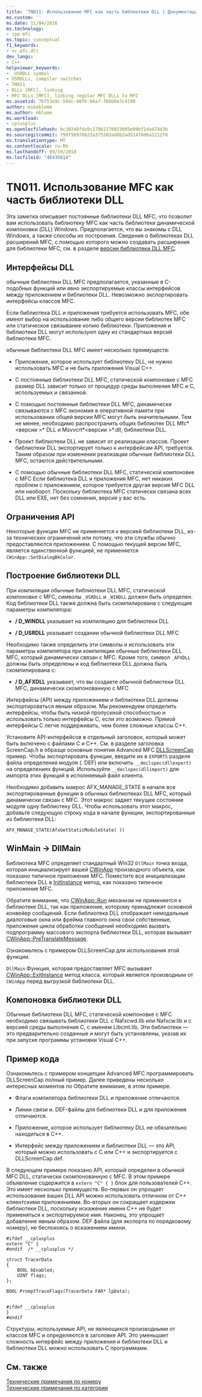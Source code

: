 ```yaml
---
title: 'TN011: Использование MFC как часть библиотеки DLL | Документация Майкрософт'
ms.custom: ''
ms.date: 11/04/2016
ms.technology:
- cpp-mfc
ms.topic: conceptual
f1_keywords:
- vc.mfc.dll
dev_langs:
- C++
helpviewer_keywords:
- _USRDLL symbol
- USRDLLs, compiler switches
- TN011
- DLLs [MFC], linking
- MFC DLLs [MFC], linking regular MFC DLLs to MFC
ms.assetid: 76753e9c-59dc-40f6-b6a7-f6bb9a7c4190
author: mikeblome
ms.author: mblome
ms.workload:
- cplusplus
ms.openlocfilehash: bc30248fda9c179b22769230d5e09bf1da474d3b
ms.sourcegitcommit: 799f9b976623a375203ad8b2ad5147bd6a2212f0
ms.translationtype: MT
ms.contentlocale: ru-RU
ms.lasthandoff: 09/19/2018
ms.locfileid: "46435614"
---
```

# <a name="tn011-using-mfc-as-part-of-a-dll"></a>TN011. Использование MFC как часть библиотеки DLL

Эта заметка описывает постоянные библиотеки DLL MFC, что позволит вам использовать библиотеку MFC как часть библиотеки динамической компоновки (DLL) Windows. Предполагается, что вы знакомы с DLL Windows, а также способы их построения. Сведения о библиотеках DLL расширений MFC, с помощью которого можно создавать расширения для библиотеки MFC, см. в разделе [версии библиотеки DLL MFC](../mfc/tn033-dll-version-of-mfc.md).

## <a name="dll-interfaces"></a>Интерфейсы DLL

обычные библиотеки DLL MFC предполагается, указанные в C-подобных функций или явно экспортируемые классы интерфейсов между приложением и библиотеки DLL. Невозможно экспортировать интерфейсы классов MFC.

Если библиотека DLL и приложения требуется использовать MFC, обе имеют выбор на использование либо общего версии библиотек MFC или статическое связывание копию библиотеки. Приложения и библиотеки DLL могут используют одну из стандартных версий библиотеки MFC.

обычные библиотеки DLL MFC имеет несколько преимуществ:

- Приложение, которое использует библиотеку DLL, не нужно использовать MFC и не быть приложения Visual C++.

- С постоянные библиотеки DLL MFC, статической компоновке с MFC размер DLL зависит только от процедур среды выполнения MFC и C, используемых и связанной.

- С помощью постоянные библиотеки DLL MFC, динамически связываются с MFC экономия в оперативной памяти при использовании общей версии MFC могут быть значительными. Тем не менее, необходимо распространить общих библиотек DLL Mfc*\<версии >* DLL и Msvvcrt*\<версии >*.dll, библиотеки DLL.

- Проект библиотеки DLL не зависит от реализации классов. Проект библиотеки DLL экспортирует только к интерфейсам API, требуется. Таким образом при изменении реализации обычные библиотеки DLL MFC, остаются действительными.

- С помощью обычные библиотеки DLL MFC, статической компоновке с MFC Если библиотека DLL и приложения MFC, нет никаких проблем с приложением, которое требуется другая версия MFC DLL или наоборот. Поскольку библиотека MFC статически связана всех DLL или EXE, нет без сомнения, версия у вас есть.

## <a name="api-limitations"></a>Ограничения API

Некоторые функции MFC не применяется к версией библиотеки DLL, из-за технических ограничений или потому, что эти службы обычно предоставляются приложением. С помощью текущей версии MFC, является единственной функцией, не применяется `CWinApp::SetDialogBkColor`.

## <a name="building-your-dll"></a>Построение библиотеки DLL

При компиляции обычные библиотеки DLL MFC, статической компоновке с MFC, символы `_USRDLL` и `_WINDLL` должен быть определен. Код библиотеки DLL также должна быть скомпилирована с следующие параметры компилятора:

- **/ D_WINDLL** указывает на компиляцию для библиотеки DLL

- **/ D_USRDLL** указывает создании обычной библиотеки DLL MFC

Необходимо также определить эти символы и использовать эти параметры компилятора при компиляции обычные библиотеки DLL MFC, который динамически связан с MFC. Кроме того, символ `_AFXDLL` должны быть определены и код библиотеки DLL должна быть скомпилирована с:

- **/ D_AFXDLL** указывает, что вы создаете обычной библиотеки DLL MFC, динамически скомпонованную с MFC

Интерфейсы (API) между приложением и библиотеки DLL должны экспортироваться явным образом. Мы рекомендуем определить интерфейсы, чтобы быть низкой пропускной способностью и использовать только интерфейсы C, если это возможно. Прямой интерфейсы C легче поддерживать, чем более сложные классы C++.

Установите API-интерфейсов в отдельный заголовок, который может быть включено с файлами C и C++. См. в разделе заголовка ScreenCap.h в образце основные понятия Advanced MFC [DLLScreenCap](../visual-cpp-samples.md) пример. Чтобы экспортировать функции, введите их в `EXPORTS` разделе файла определения модуля (. DEF) или включить `__declspec(dllexport)` на определениях функций. Используйте `__declspec(dllimport)` для импорта этих функций в исполняемый файл клиента.

Необходимо добавить макрос AFX_MANAGE_STATE в начале все экспортированные функции в обычных библиотеках DLL MFC, который динамически связан с MFC. Этот макрос задает текущее состояние модуля одну библиотеку DLL. Чтобы использовать этот макрос, добавьте следующую строку кода в начале функции, экспортированные из библиотеки DLL:

`AFX_MANAGE_STATE(AfxGetStaticModuleState( ))`

## <a name="winmain---dllmain"></a>WinMain -> DllMain

Библиотека MFC определяет стандартный Win32 `DllMain` точка входа, которая инициализирует вашей [CWinApp](../mfc/reference/cwinapp-class.md) производного объекта, как показано типичное приложение MFC. Поместите все инициализации библиотеки DLL в [InitInstance](../mfc/reference/cwinapp-class.md#initinstance) метод, как показано типичное приложение MFC.

Обратите внимание, что [CWinApp::Run](../mfc/reference/cwinapp-class.md#run) механизм не применяется к библиотеке DLL, так как приложение, которому принадлежит основной конвейер сообщений. Если библиотека DLL отображает немодальные диалоговые окна или фрейма главного окна свои собственные, приложения цикла обработки сообщений необходимо вызвать подпрограмму массового экспорта библиотеки DLL, которая вызывает [CWinApp::PreTranslateMessage](../mfc/reference/cwinapp-class.md#pretranslatemessage).

Ознакомьтесь с примером DLLScreenCap для использования этой функции.

`DllMain` Функция, которая предоставляет MFC вызывает [CWinApp::ExitInstance](../mfc/reference/cwinapp-class.md#exitinstance) метод класса, который является производным от `CWinApp` перед выгрузкой библиотеки DLL.

## <a name="linking-your-dll"></a>Компоновка библиотеки DLL

Обычные библиотеки DLL MFC, статической компоновке с MFC необходимо связывать библиотеки DLL с Nafxcwd.lib или Nafxcw.lib и с версией среды выполнения C, с именем Libcmt.lib. Эти библиотеки — это предварительно созданные и могут быть установлены, указав их при запуске программы установки Visual C++.

## <a name="sample-code"></a>Пример кода

Ознакомьтесь с примером концепции Advanced MFC программировать DLLScreenCap полный пример. Далее приведены несколько интересных моментов по Обратите внимание, в этом примере.

- Флаги компилятора библиотеки DLL и приложение отличаются.

- Линии связи и. DEF-файлы для библиотеки DLL и для приложения отличаются.

- Приложение, которое использует библиотеку DLL не обязательно находиться в C++.

- Интерфейс между приложением и библиотеки DLL — это API, который можно использовать с C или C++ и экспортируется с DLLScreenCap.def.

В следующем примере показано API, который определен в обычной MFC DLL, статически скомпонованную с MFC. В этом примере объявление содержится в `extern "C" { }` блок для пользователей C++. Это имеет несколько преимуществ. Во-первых он упрощает использование ваших DLL API можно использовать отличном от C++ клиентскими приложениями. Во-вторых он сокращает издержки библиотеки DLL, поскольку искажение имени C++ не будет применяться к экспортируемое имя. Наконец, это упрощает добавление явным образом. DEF файла (для экспорта по порядковому номеру), не беспокоясь о искажением имени.

```
#ifdef __cplusplus
extern "C" {
#endif  /* __cplusplus */

struct TracerData
{
    BOOL bEnabled;
    UINT flags;
};

BOOL PromptTraceFlags(TracerData FAR* lpData);


#ifdef __cplusplus
}
#endif
```

Структуры, используемые API, не являющихся производными от классов MFC и определяются в заголовке API. Это уменьшает сложность интерфейс между приложения и библиотеки DLL и библиотеки DLL можно использовать C программами.

## <a name="see-also"></a>См. также

[Технические примечания по номеру](../mfc/technical-notes-by-number.md)<br/>
[Технические примечания по категории](../mfc/technical-notes-by-category.md)

